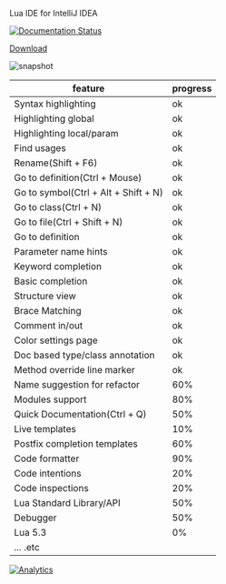 Lua IDE for IntelliJ IDEA

[![Documentation Status](https://readthedocs.org/projects/intellij-lua/badge/?version=latest)](http://intellij-lua.readthedocs.io/en/latest/?badge=latest)

[Download](/../../releases)

![snapshot](http://git.oschina.net/uploads/images/2017/0205/154051_382def6d_5199.png)

feature | progress
------- | -------
Syntax highlighting | ok
Highlighting global | ok
Highlighting local/param | ok
Find usages | ok
Rename(Shift + F6) | ok
Go to definition(Ctrl + Mouse) | ok
Go to symbol(Ctrl + Alt + Shift + N) | ok
Go to class(Ctrl + N) | ok
Go to file(Ctrl + Shift + N) | ok
Go to definition | ok
Parameter name hints | ok
Keyword completion | ok
Basic completion | ok
Structure view | ok
Brace Matching | ok
Comment in/out | ok
Color settings page | ok
Doc based type/class annotation | ok
Method override line marker | ok
Name suggestion for refactor | 60%
Modules support | 80%
Quick Documentation(Ctrl + Q) | 50%
Live templates | 10%
Postfix completion templates | 60%
Code formatter | 90%
Code intentions | 20%
Code inspections | 20%
Lua Standard Library/API | 50%
Debugger | 50%
Lua 5.3 | 0%
... .etc |

[![Analytics](https://ga-beacon.appspot.com/UA-91454571-1/IntelliJ-Lua/main)](https://github.com/tangzx/IntelliJ-Lua)